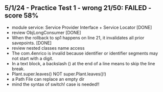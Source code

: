 ## 5/1/24 - Practice Test 1 - wrong 21/50: FAILED  - score 58%
- module service: Service Provider Interface + Service Locator [DONE]
- review ObjLongConsumer [DONE]
- When the rollback to sp1 happens on line 21, it invalidates all prior savepoints. [DONE]
- review nested classes name access
- The com.4enrico is invalid because identifier or identifier segments may not start with a digit.
- In a text block, a backslash (\) at the end of a line means to skip the line break.
- Plant.super.leaves() NOT super.Plant.leaves()!)
- a Path File can replace an empty dir
- mind the syntax of switch! case is needed!!

